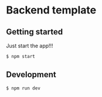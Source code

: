 # Backend template

## Getting started

Just start the app!!!

```bash
$ npm start
```

## Development

```bash
$ npm run dev
```
